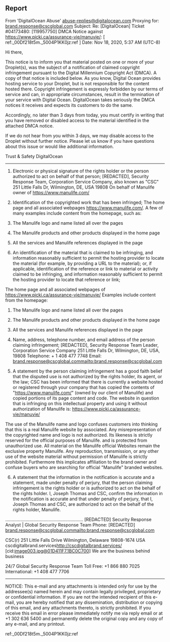 ## Report
From 'DigitalOcean Abuse' <abuse-replies@digitalocean.com>
Proxying for: brand.response@cscglobal.com
Subject: Re: [DigitalOcean] Ticket #04173480: [119957750] DMCA Notice against https://www.picki.ca/assurance-vie/manuvie/: [ ref:_00Df218t5m._5004P1KK0jz:ref ]
Date: Nov 18, 2020, 5:37 AM (UTC-8)


Hi there,

This notice is to inform you that material posted on one or more of your Droplet(s), was the subject of a notification of claimed copyright infringement pursuant to the Digital Millennium Copyright Act (DMCA). A copy of that notice is included below. As you know, Digital Ocean provides hosting service to your Droplet, but is not responsible for the content hosted there. Copyright infringement is expressly forbidden by our terms of service and can, in appropriate circumstances, result in the termination of your service with Digital Ocean. DigitalOcean takes seriously the DMCA notices it receives and expects its customers to do the same.

Accordingly, no later than 3 days from today, you must certify in writing that you have removed or disabled access to the material identified in the attached DMCA notice.

If we do not hear from you within 3 days, we may disable access to the Droplet without further notice. Please let us know if you have questions about this issue or would like additional information.

Trust & Safety
DigitalOcean


--------------------

1. Electronic or physical signature of the rights holder or the person authorized to act on behalf of that person;
[REDACTED], Security Response Team, Corporation Service Company, also known as "CSC"
251 Little Falls Dr, Wilmington, DE, USA 19808
On behalf of Manulife owner of https://www.manulife.com/

2. Identification of the copyrighted work that has been infringed;
The home page and all associated webpages https://www.manulife.com/. A few of many examples include content from the homepage, such as:


1. The Manulife logo and name listed all over the pages

2. The Manulife products and other products displayed in the home page

3. All the services and Manulife references displayed in the page


3. An identification of the material that is claimed to be infringing, and information reasonably sufficient to permit the hosting provider to locate the material (for example, by providing a URL to the material); or, if applicable, identification of the reference or link to material or activity claimed to be infringing, and information reasonably sufficient to permit the hosting provider to locate that reference or link;

The home page and all associated webpages of https://www.picki.ca/assurance-vie/manuvie/ Examples include content from the homepage:


1. The Manulife logo and name listed all over the pages

2. The Manulife products and other products displayed in the home page

3. All the services and Manulife references displayed in the page


4. Name, address, telephone number, and email address of the person claiming infringement;
[REDACTED], Security Response Team Leader, Corporation Service Company
251 Little Falls Dr, Wilmington, DE, USA, 19808
Telephone: + 1 408 477 7748
Email: brand.response@cscglobal.com<mailto:brand.response@cscglobal.com>

5. A statement by the person claiming infringement has a good faith belief that the disputed use is not authorized by the rights holder, its agent, or the law;
CSC has been informed that there is currently a website hosted or registered through your company that has copied the contents of "https://www.manulife.com/" (owned by our client of Manulife) and copied portions of its page content and code. The website in question that is infringing on this intellectual property and using it without authorization of Manulife is: https://www.picki.ca/assurance-vie/manuvie/

The use of the Manulife name and logo confuses customers into thinking that this is a real Manulife website by associated. Any misrepresentation of the copyrighted name and logo is not authorized. Its likeness is strictly reserved for the official purposes of Manulife. and is protected from unauthorized use. All material on the Manulife official Websites remain the exclusive property Manulife. Any reproduction, transmission, or any other use of the website material without permission of Manulife is strictly prohibited. Furthermore this implicates affiliation to the brand owner and confuse buyers who are searching for official "Manulife" branded websites.

6. A statement that the information in the notification is accurate and a statement, made under penalty of perjury, that the person claiming infringement is the rights holder or is authorized to act on the behalf of the rights holder.
I, Joseph Thomas and CSC, confirm the information in the notification is accurate and that under penalty of perjury, that I, Joseph Thomas and CSC, are authorized to act on the behalf of the rights holder, Manulife.

.............................................................
[REDACTED]
Security Response Analyst | Global Security Response Team
Phone: [REDACTED]
brand.response@cscglobal.com<mailto:brand.response@cscglobal.com>

CSC(r)
251 Little Falls Drive
Wilmington, Delaware 19808-1674
USA
cscdigitalbrand.services<http://cscdigitalbrand.services/>
[cid:image003.jpg@01D411F7.1BC0C700]
We are the business behind business

24/7 Global Security Response Team
Toll Free: +1 866 880 7025
International: +1 408 477 7706


________________________________

NOTICE: This e-mail and any attachments is intended only for use by the addressee(s) named herein and may contain legally privileged, proprietary or confidential information. If you are not the intended recipient of this e-mail, you are hereby notified that any dissemination, distribution or copying of this email, and any attachments thereto, is strictly prohibited. If you receive this email in error please immediately notify me via reply email or at +1 302 636 5400 and permanently delete the original copy and any copy of any e-mail, and any printout.

ref:_00Df218t5m._5004P1KK0jz:ref
